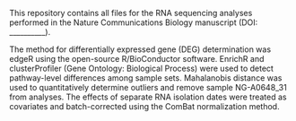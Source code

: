 This repository contains all files for the RNA sequencing analyses performed in the Nature Communications Biology manuscript (DOI: __________).

The method for differentially expressed gene (DEG) determination was edgeR using the open-source R/BioConductor software. EnrichR and clusterProfiler (Gene Ontology: Biological Process) were used to detect pathway-level differences among sample sets.
Mahalanobis distance was used to quantitatively determine outliers and remove sample NG-A0648_31 from analyses. 
The effects of separate RNA isolation dates were treated as covariates and batch-corrected using the ComBat normalization method.
